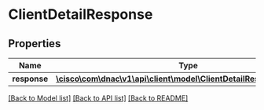 # ClientDetailResponse

## Properties
Name | Type | Description | Notes
------------ | ------------- | ------------- | -------------
**response** | [**\cisco\com\dnac\v1\api\client\model\ClientDetailResponseResponse**](ClientDetailResponseResponse.md) |  | [optional] 

[[Back to Model list]](../README.md#documentation-for-models) [[Back to API list]](../README.md#documentation-for-api-endpoints) [[Back to README]](../README.md)


